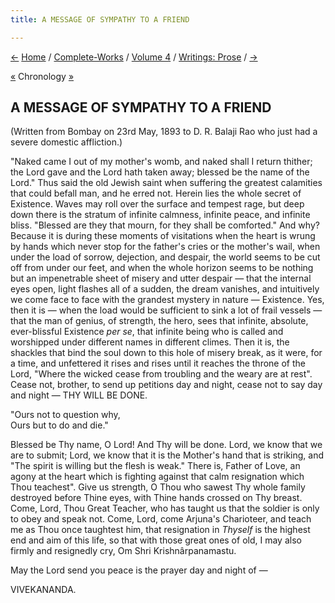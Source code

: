 ```yaml
---
title: A MESSAGE OF SYMPATHY TO A FRIEND

---
```

<div>

[←](reply_to_the_madras_address.htm) [Home](../../../index.htm) /
[Complete-Works](../../complete_works.htm) / [Volume
4](../volume_4_contents.htm) / [Writings:
Prose](writings_prose_contents.htm) / [→](what_we_believe_in.htm)

  

[«](../../unpublished/ii_your_highness.htm) Chronology [»  
](../../volume_6/epistles_second_series/039_mother.htm)

## A MESSAGE OF SYMPATHY TO A FRIEND

(Written from Bombay on 23rd May, 1893 to D. R. Balaji Rao who just had
a severe domestic affliction.)

"Naked came I out of my mother's womb, and naked shall I return thither;
the Lord gave and the Lord hath taken away; blessed be the name of the
Lord." Thus said the old Jewish saint when suffering the greatest
calamities that could befall man, and he erred not. Herein lies the
whole secret of Existence. Waves may roll over the surface and tempest
rage, but deep down there is the stratum of infinite calmness, infinite
peace, and infinite bliss. "Blessed are they that mourn, for they shall
be comforted." And why? Because it is during these moments of
visitations when the heart is wrung by hands which never stop for the
father's cries or the mother's wail, when under the load of sorrow,
dejection, and despair, the world seems to be cut off from under our
feet, and when the whole horizon seems to be nothing but an impenetrable
sheet of misery and utter despair — that the internal eyes open, light
flashes all of a sudden, the dream vanishes, and intuitively we come
face to face with the grandest mystery in nature — Existence. Yes, then
it is — when the load would be sufficient to sink a lot of frail vessels
— that the man of genius, of strength, the hero, sees that infinite,
absolute, ever-blissful Existence *per se*, that infinite being who is
called and worshipped under different names in different climes. Then it
is, the shackles that bind the soul down to this hole of misery break,
as it were, for a time, and unfettered it rises and rises until it
reaches the throne of the Lord, "Where the wicked cease from troubling
and the weary are at rest". Cease not, brother, to send up petitions day
and night, cease not to say day and night — THY WILL BE DONE.

"Ours not to question why,  
Ours but to do and die."

Blessed be Thy name, O Lord! And Thy will be done. Lord, we know that we
are to submit; Lord, we know that it is the Mother's hand that is
striking, and "The spirit is willing but the flesh is weak." There is,
Father of Love, an agony at the heart which is fighting against that
calm resignation which Thou teachest". Give us strength, O Thou who
sawest Thy whole family destroyed before Thine eyes, with Thine hands
crossed on Thy breast. Come, Lord, Thou Great Teacher, who has taught us
that the soldier is only to obey and speak not. Come, Lord, come
Arjuna's Charioteer, and teach me as Thou once taughtest him, that
resignation in *Thyself* is the highest end and aim of this life, so
that with those great ones of old, I may also firmly and resignedly cry,
Om Shri Krishnârpanamastu.

May the Lord send you peace is the prayer day and night of —

VIVEKANANDA.

</div>

